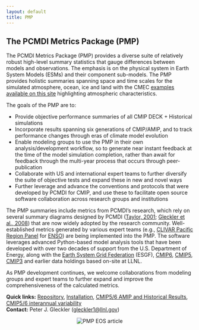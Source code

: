 ```yaml
---
layout: default
title: PMP
---
```


## The PCMDI Metrics Package (PMP)


The PCMDI Metrics Package (PMP) provides a diverse suite of relatively robust
high-level summary statistics that gauge differences between models and
observations. The emphasis is on the physical system in Earth System Models
(ESMs) and their component sub-models. The PMP provides holistic summaries
spanning space and time scales for the simulated atmosphere, ocean, ice and
land with the CMEC <a href="{{site.baseurl}}/results">examples available on
this site</a> highlighting atmospheric characteristics.

The goals of the PMP are to:
<ul>
  <li>Provide objective performance summaries of all CMIP DECK + Historical
  simulations</li>
  <li>Incorporate results spanning six generations of CMIP/AMIP, and to track
  performance changes through eras of climate model evolution</li>
  <li>Enable modeling groups to use the PMP in their own analysis/development
  workflow, so to generate near instant feedback at the time of the model
  simulation completion, rather than await for feedback through the multi-year
  process that occurs through peer- publication</li>
  <li>Collaborate with US and international expert teams to further diversify the
  suite of objective tests and expand these in new and novel ways</li>
  <li>Further leverage and advance the conventions and protocols that were developed
  by PCMDI for CMIP, and use these to facilitate open source software
  collaboration across research groups and institutions</li>
</ul>

The PMP summaries include metrics from PCMDI’s research, which rely on several
summary diagrams designed by PCMDI (<a href="https://doi.org/10.1029/2000JD900719"
target="_blank">Taylor, 2001</a>; <a href="https://doi.org/10.1029/2007JD008972"
target="_blank">Gleckler et al., 2008</a>) that are now widely adopted by the
research community. Well-established metrics generated by various expert teams
(e.g., <a href="http://www.clivar.org/clivar-panels/pacific" target="_blank">CLIVAR
Pacific Region Panel</a> for <a href="{{site.baseurl}}/results/enso">ENSO</a>) 
are being implemented into the PMP. The
software leverages advanced Python-based model analysis tools that have been
developed with over two decades of support from the U.S. Department of Energy,
along with the <a href="https://esgf.llnl.gov/" target="_blank">Earth System Grid
Federation</a> (ESGF), <a href="https://esgf-node.llnl.gov/search/cmip6/"
target="_blank">CMIP6</a>, <a href="https://esgf-node.llnl.gov/search/cmip5/"
target="_blank">CMIP5</a>, <a href="https://esgf-node.llnl.gov/search/cmip3/"
target="_blank">CMIP3</a> and earlier data holdings based
on-site at LLNL.

As PMP development continues, we welcome collaborations from modeling groups
and expert teams to further expand and improve the comprehensiveness of the
calculated metrics.

<b>Quick links:</b> <a href="https://github.com/PCMDI/pcmdi_metrics"
target="_blank">Repository</a>,
<a href="https://github.com/PCMDI/pcmdi_metrics/wiki/Install" target="_blank">
Installation</a>, <a href="{{site.baseurl}}/results" target="_blank">CMIP5/6
AMIP and Historical Results</a>, <a href="{{site.baseurl}}/results"
target="_blank">CMIP5/6 interannual variability</a>
<br>
<b> Contact:</b> Peter J. Gleckler (gleckler1@llnl.gov)
<br>
<center>
<img style="border:0px" src="{{site.baseurl}}/assets/images/PMP_EOS.png"
alt="PMP EOS article">
</center>
